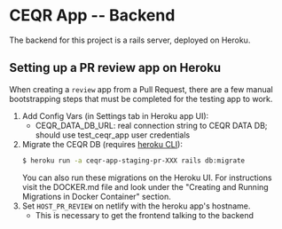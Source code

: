 # CEQR App -- Backend
The backend for this project is a rails server, deployed on Heroku.

## Setting up a PR review app on Heroku
When creating a `review` app from a Pull Request, there are a few manual bootstrapping steps that must be completed for the testing app to work.
1. Add Config Vars (in Settings tab in Heroku app UI):
    - CEQR_DATA_DB_URL: real connection string to CEQR DATA DB; should use test_ceqr_app user credentials
2. Migrate the CEQR DB (requires [heroku CLI](https://devcenter.heroku.com/articles/heroku-cli)):
    ```sh
    $ heroku run -a ceqr-app-staging-pr-XXX rails db:migrate
    ```
    You can also run these migrations on the Heroku UI. For instructions visit the DOCKER.md file and look
    under the "Creating and Running Migrations in Docker Container" section.
3. Set `HOST_PR_REVIEW` on netlify with the heroku app's hostname.
    - This is necessary to get the frontend talking to the backend